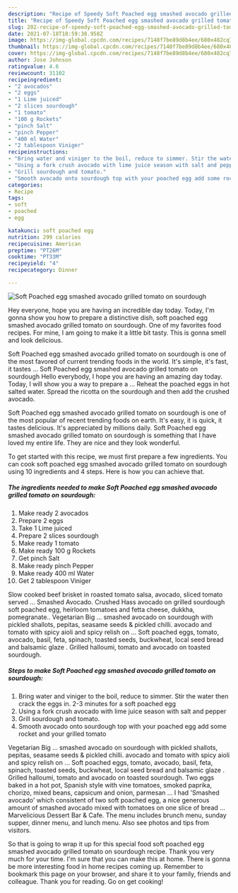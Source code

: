 ```yaml
---
description: "Recipe of Speedy Soft Poached egg smashed avocado grilled tomato on sourdough"
title: "Recipe of Speedy Soft Poached egg smashed avocado grilled tomato on sourdough"
slug: 202-recipe-of-speedy-soft-poached-egg-smashed-avocado-grilled-tomato-on-sourdough
date: 2021-07-18T18:59:38.958Z
image: https://img-global.cpcdn.com/recipes/7148f7be89d8b4ee/680x482cq70/soft-poached-egg-smashed-avocado-grilled-tomato-on-sourdough-recipe-main-photo.jpg
thumbnail: https://img-global.cpcdn.com/recipes/7148f7be89d8b4ee/680x482cq70/soft-poached-egg-smashed-avocado-grilled-tomato-on-sourdough-recipe-main-photo.jpg
cover: https://img-global.cpcdn.com/recipes/7148f7be89d8b4ee/680x482cq70/soft-poached-egg-smashed-avocado-grilled-tomato-on-sourdough-recipe-main-photo.jpg
author: Jose Johnson
ratingvalue: 4.6
reviewcount: 31102
recipeingredient:
- "2 avocados"
- "2 eggs"
- "1 Lime juiced"
- "2 slices sourdough"
- "1 tomato"
- "100 g Rockets"
- "pinch Salt"
- "pinch Pepper"
- "400 ml Water"
- "2 tablespoon Viniger"
recipeinstructions:
- "Bring water and viniger to the boil, reduce to simmer. Stir the water then crack the eggs in. 2-3 minutes for a soft poached egg"
- "Using a fork crush avocado with lime juice season with salt and pepper"
- "Grill sourdough and tomato."
- "Smooth avocado onto sourdough top with your poached egg add some rocket and your grilled tomato"
categories:
- Recipe
tags:
- soft
- poached
- egg

katakunci: soft poached egg 
nutrition: 299 calories
recipecuisine: American
preptime: "PT26M"
cooktime: "PT33M"
recipeyield: "4"
recipecategory: Dinner

---
```



![Soft Poached egg smashed avocado grilled tomato on sourdough](https://img-global.cpcdn.com/recipes/7148f7be89d8b4ee/680x482cq70/soft-poached-egg-smashed-avocado-grilled-tomato-on-sourdough-recipe-main-photo.jpg)

Hey everyone, hope you are having an incredible day today. Today, I'm gonna show you how to prepare a distinctive dish, soft poached egg smashed avocado grilled tomato on sourdough. One of my favorites food recipes. For mine, I am going to make it a little bit tasty. This is gonna smell and look delicious.

Soft Poached egg smashed avocado grilled tomato on sourdough is one of the most favored of current trending foods in the world. It&#39;s simple, it&#39;s fast, it tastes … Soft Poached egg smashed avocado grilled tomato on sourdough Hello everybody, I hope you are having an amazing day today. Today, I will show you a way to prepare a … Reheat the poached eggs in hot salted water. Spread the ricotta on the sourdough and then add the crushed avocado.

Soft Poached egg smashed avocado grilled tomato on sourdough is one of the most popular of recent trending foods on earth. It's easy, it is quick, it tastes delicious. It's appreciated by millions daily. Soft Poached egg smashed avocado grilled tomato on sourdough is something that I have loved my entire life. They are nice and they look wonderful.


To get started with this recipe, we must first prepare a few ingredients. You can cook soft poached egg smashed avocado grilled tomato on sourdough using 10 ingredients and 4 steps. Here is how you can achieve that.

<!--inarticleads1-->

##### The ingredients needed to make Soft Poached egg smashed avocado grilled tomato on sourdough:

1. Make ready 2 avocados
1. Prepare 2 eggs
1. Take 1 Lime juiced
1. Prepare 2 slices sourdough
1. Make ready 1 tomato
1. Make ready 100 g Rockets
1. Get pinch Salt
1. Make ready pinch Pepper
1. Make ready 400 ml Water
1. Get 2 tablespoon Viniger


Slow cooked beef brisket in roasted tomato salsa, avocado, sliced tomato served … Smashed Avocado. Crushed Hass avocado on grilled sourdough soft poached egg, heirloom tomatoes and fetta cheese, dukkha, pomegranate.. Vegetarian Big … smashed avocado on sourdough with pickled shallots, pepitas, seasame seeds &amp; pickled chilli. avocado and tomato with spicy aioli and spicy relish on … Soft poached eggs, tomato, avocado, basil, feta, spinach, toasted seeds, buckwheat, local seed bread and balsamic glaze . Grilled halloumi, tomato and avocado on toasted sourdough. 

<!--inarticleads2-->

##### Steps to make Soft Poached egg smashed avocado grilled tomato on sourdough:

1. Bring water and viniger to the boil, reduce to simmer. Stir the water then crack the eggs in. 2-3 minutes for a soft poached egg
1. Using a fork crush avocado with lime juice season with salt and pepper
1. Grill sourdough and tomato.
1. Smooth avocado onto sourdough top with your poached egg add some rocket and your grilled tomato


Vegetarian Big … smashed avocado on sourdough with pickled shallots, pepitas, seasame seeds &amp; pickled chilli. avocado and tomato with spicy aioli and spicy relish on … Soft poached eggs, tomato, avocado, basil, feta, spinach, toasted seeds, buckwheat, local seed bread and balsamic glaze . Grilled halloumi, tomato and avocado on toasted sourdough. Two eggs baked in a hot pot, Spanish style with vine tomatoes, smoked paprika, chorizo, mixed beans, capsicum and onion, parmesan … I had &#39;Smashed avocado&#39; which consistent of two soft poached egg, a nice generous amount of smashed avocado mixed with tomatoes on one slice of bread … Marvelicious Dessert Bar &amp; Cafe. The menu includes brunch menu, sunday supper, dinner menu, and lunch menu. Also see photos and tips from visitors. 

So that is going to wrap it up for this special food soft poached egg smashed avocado grilled tomato on sourdough recipe. Thank you very much for your time. I'm sure that you can make this at home. There is gonna be more interesting food in home recipes coming up. Remember to bookmark this page on your browser, and share it to your family, friends and colleague. Thank you for reading. Go on get cooking!
